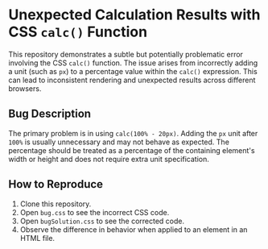 # Unexpected Calculation Results with CSS `calc()` Function

This repository demonstrates a subtle but potentially problematic error involving the CSS `calc()` function.  The issue arises from incorrectly adding a unit (such as `px`) to a percentage value within the `calc()` expression. This can lead to inconsistent rendering and unexpected results across different browsers.

## Bug Description

The primary problem is in using `calc(100% - 20px)`. Adding the `px` unit after `100%` is usually unnecessary and may not behave as expected.  The percentage should be treated as a percentage of the containing element's width or height and does not require extra unit specification.

## How to Reproduce

1. Clone this repository.
2. Open `bug.css` to see the incorrect CSS code.
3. Open `bugSolution.css` to see the corrected code.
4. Observe the difference in behavior when applied to an element in an HTML file.